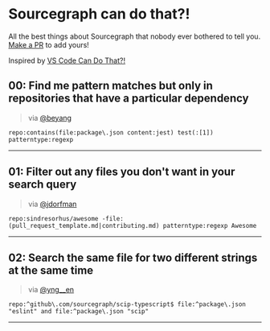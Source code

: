 # Sourcegraph can do that?!

All the best things about Sourcegraph that nobody ever bothered to tell you. [Make a PR](https://github.com/sourcegraph-community/sg-can-do-that-notebook) to add yours!

Inspired by [VS Code Can Do That?!](https://vscodecandothat.com/)

## 00: Find me pattern matches but only in repositories that have a particular dependency
> via [@beyang](https://twitter.com/beyang/status/1551727744714678272)

```sourcegraph
repo:contains(file:package\.json content:jest) test(:[1]) patterntype:regexp 
```

---

## 01: Filter out any files you don't want in your search query

> via [@jdorfman](https://twitter.com/jdorfman)

```sourcegraph
repo:sindresorhus/awesome -file:(pull_request_template.md|contributing.md) patterntype:regexp Awesome
```

---

## 02: Search the same file for two different strings at the same time
> via [@yng__en](https://twitter.com/yng__en/status/1554812939948855296)

```sourcegraph
repo:^github\.com/sourcegraph/scip-typescript$ file:^package\.json "eslint" and file:^package\.json "scip"
```

---
